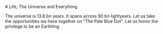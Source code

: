 <meta name="ellefsen" content="security">
# Life, The Universe and Everything

The universe is 13.8 bn years. It spans across 90 bn lightyears. Let us take the opportunities we have together on "The Pale Blue Dot". Let us honor the privilege to be an Earthling.
